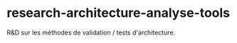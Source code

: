 # research-architecture-analyse-tools
R&amp;D sur les méthodes de validation / tests d'architecture.
